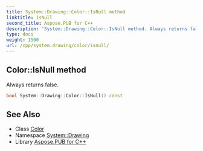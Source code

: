 ```yaml
---
title: System::Drawing::Color::IsNull method
linktitle: IsNull
second_title: Aspose.PUB for C++
description: 'System::Drawing::Color::IsNull method. Always returns false in C++.'
type: docs
weight: 1500
url: /cpp/system.drawing/color/isnull/
---
```

## Color::IsNull method


Always returns false.

```cpp
bool System::Drawing::Color::IsNull() const
```

## See Also

* Class [Color](../)
* Namespace [System::Drawing](../../)
* Library [Aspose.PUB for C++](../../../)
